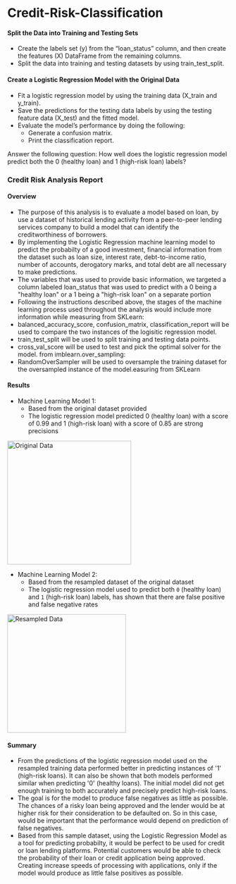 # Credit-Risk-Classification

#### Split the Data into Training and Testing Sets
- Create the labels set (y) from the “loan_status” column, and then create the features (X) DataFrame from the remaining columns.
- Split the data into training and testing datasets by using train_test_split.

#### Create a Logistic Regression Model with the Original Data
- Fit a logistic regression model by using the training data (X_train and y_train).
- Save the predictions for the testing data labels by using the testing feature data (X_test) and the fitted model.
- Evaluate the model’s performance by doing the following:
  - Generate a confusion matrix.
  - Print the classification report.
    
Answer the following question: How well does the logistic regression model predict both the 0 (healthy loan) and 1 (high-risk loan) labels?

### Credit Risk Analysis Report
#### Overview
- The purpose of this analysis is to evaluate a model based on loan, by use a dataset of historical lending activity from a peer-to-peer lending services company to build a model that can identify the creditworthiness of borrowers.
- By implementing the Logistic Regression machine learning model to predict the probabilty of a good investment, financial information from the dataset such as loan size, interest rate, debt-to-income ratio, number of accounts, derogatory marks, and total debt are all necessary to make predictions. 
- The variables that was used to provide basic information, we targeted a column labeled loan_status that was used to predict with a 0 being a "healthy loan" or a 1 being a "high-risk loan" on a separate portion
- Following the instructions described above, the stages of the machine learning process used throughout the analysis would include more information while measuring from SKLearn:
 - balanced_accuracy_score, confusion_matrix, classification_report will be used to compare the two instances of the logisitic regression model.
 - train_test_split will be used to split training and testing data points.
 - cross_val_score will be used to test and pick the optimal solver for the model. from imblearn.over_sampling:
 - RandomOverSampler will be used to oversample the training dataset for the oversampled instance of the model.easuring from SKLearn
   
#### Results
* Machine Learning Model 1:
  * Based from the original dataset provided
  * The logistic regression model predicted 0 (healthy loan) with a score of 0.99 and 1 (high-risk loan) with a score of 0.85 are strong precisions

<img width="281" alt="Original Data" src="https://github.com/rjeannelas/Credit-Risk-Classification/assets/119624099/e1dba558-cb49-4704-8725-4795a5d10a51">

* Machine Learning Model 2:
  * Based from the resampled dataset of the original dataset
  * The logistic regression model used to predict both `0` (healthy loan) and `1` (high-risk loan) labels, has shown that there are false positive and false negative rates
  
<img width="269" alt="Resampled Data" src="https://github.com/rjeannelas/Credit-Risk-Classification/assets/119624099/e3dafbb4-d494-48e8-87b6-3fc0fd1243b7">

#### Summary
* From the predictions of the logistic regression model used on the resampled training data performed better in predicting instances of '1' (high-risk loans). It can also be shown that both models performed similar when predicting '0' (healthy loans). The initial model did not get enough training to both accurately and precisely predict high-risk loans.
* The goal is for the model to produce false negatives as little as possible. The chances of a risky loan being approved and the lender would be at higher risk for their consideration to be defaulted on. So in this case, would be important that the performance would depend on prediction of false negatives.
* Based from this sample dataset, using the Logistic Regression Model as a tool for predicting probabilty, it would be perfect to be used for credit or loan lending platforms. Potential customers would be able to check the probability of their loan or credit application being approved. Creating increase speeds of processing with applications, only if the model would produce as little false positives as possible.
